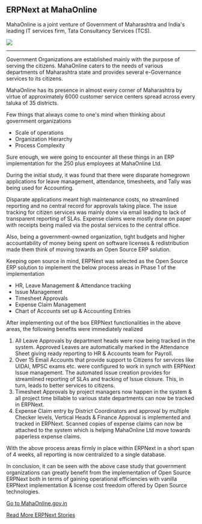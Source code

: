 <section class='top-section'>
	<h1>ERPNext at MahaOnline</h1>
	<p class='lead'>MahaOnline is a joint venture of Government of Maharashtra and India's leading IT services firm, Tata Consultancy Services (TCS).</p>
	<img class='greyscale' src='/assets/foundation/img/stories/mol.jpg'>
</section>

---


Government Organizations are established mainly with the purpose of serving the citizens. MahaOnline caters to the needs of various departments of Maharashtra state and provides several e-Governance services to its citizens.

MahaOnline has its presence in almost every corner of Maharashtra by virtue of approximately 6000 customer service centers spread across every taluka of 35 districts.

Few things that always come to one's mind when thinking about government organizations

- Scale of operations
- Organization Hierarchy
- Process Complexity

Sure enough, we were going to encounter all these things in an ERP implementation for the 250 plus employees at MahaOnline Ltd.

During the initial study, it was found that there were disparate homegrown applications for leave management, attendance, timesheets, and Tally was being used for Accounting.

Disparate applications meant high maintenance costs, no streamlined reporting and no central record for approvals taking place. The issue tracking for citizen services was mainly done via email leading to lack of transparent reporting of SLAs. Expense claims were mostly done on paper with receipts being mailed via the postal services to the central office.

Also, being a government-owned organization, tight budgets and higher accountability of money being spent on software licenses & redistribution made them think of moving towards an Open Source ERP solution.

Keeping open source in mind, ERPNext was selected as the Open Source ERP solution to implement the below process areas in Phase 1 of the implementation

- HR, Leave Management & Attendance tracking
- Issue Management
- Timesheet Approvals
- Expense Claim Management
- Chart of Accounts set up & Accounting Entries

After implementing out of the box ERPNext functionalities in the above areas, the following benefits were immediately realized

1. All Leave Approvals by department heads were now being tracked in the system. Approved Leaves are automatically marked in the Attendance Sheet giving ready reporting to HR & Accounts team for Payroll.
1. Over 15 Email Accounts that provide support to Citizens for services like UIDAI, MPSC exams etc. were configured to work in synch with ERPNext Issue management. The automated Issue creation provides for streamlined reporting of SLAs and tracking of Issue closure. This, in turn, leads to better services to citizens.
1. Timesheet Approvals by project managers now happen in the system & all project time billable to various state departments can now be tracked in ERPNext.
1. Expense Claim entry by District Coordinators and approval by multiple Checker levels, Vertical Heads & Finance Approval is implemented and tracked in ERPNext. Scanned copies of expense claims can now be attached to the system which is helping MahaOnline Ltd move towards paperless expense claims.

With the above process areas firmly in place within ERPNext in a short span of 4 weeks, all reporting is now centralized to a single database.

In conclusion, it can be seen with the above case study that government organizations can greatly benefit from the implementation of Open Source ERPNext both in terms of gaining operational efficiencies with vanilla ERPNext implementation & license cost freedom offered by Open Source technologies.


<section class='text-center mt-5'>
	<p><a href='https://mahaonline.gov.in' class='btn btn-secondary btn-sm'
		target='_blank'>Go to MahaOnline.gov.in</a></p>
	<p><a class='text-muted' href='/stories'>Read More ERPNext Stories</a></p>
</section>

